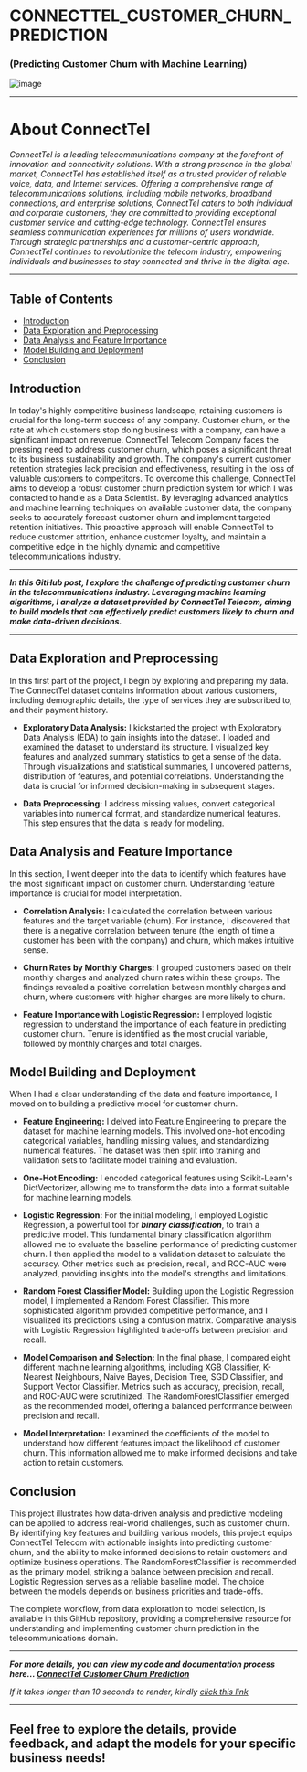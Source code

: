 # CONNECTTEL_CUSTOMER_CHURN_PREDICTION

### (Predicting Customer Churn with Machine Learning)

![image](https://github.com/ChidimmaIdika/CONNECTTEL_CUSTOMER_CHURN_PREDICTION/assets/137975543/4d064123-c7a3-452c-aa38-c4e9c05c02e6)

---
# About ConnectTel
*ConnectTel is a leading telecommunications company at the forefront of innovation and connectivity solutions. With a strong presence in the global market, ConnectTel has established itself as a trusted provider of reliable voice, data, and Internet services. Offering a comprehensive range of telecommunications solutions, including mobile networks, broadband connections, and enterprise solutions, ConnectTel caters to both individual and corporate customers, they are committed to providing exceptional customer service and cutting-edge technology. ConnectTel ensures seamless communication experiences for millions of users worldwide. Through strategic partnerships and a customer-centric approach, ConnectTel continues to revolutionize the telecom industry, empowering individuals and businesses to stay connected and thrive in the digital age.*

---



## Table of Contents

- [Introduction](#introduction)
- [Data Exploration and Preprocessing](#data-exploration-and-preprocessing)
- [Data Analysis and Feature Importance](#data-analysis-and-feature-importance)
- [Model Building and Deployment](#model-building-and-deployment)
- [Conclusion](#conclusion)


## Introduction
In today's highly competitive business landscape, retaining customers is crucial for the long-term success of any company. Customer churn, or the rate at which customers stop doing business with a company, can have a significant impact on revenue. ConnectTel Telecom Company faces the pressing need to address customer churn, which poses a significant threat to its business sustainability and growth. The company's current customer retention strategies lack precision and effectiveness, resulting in the loss of valuable customers to competitors. To overcome this challenge, ConnectTel aims to develop a robust customer churn prediction system for which I was contacted to handle as a Data Scientist. By leveraging advanced analytics and machine learning techniques on available customer data, the company seeks to accurately forecast customer churn and implement targeted retention initiatives. This proactive approach will enable ConnectTel to reduce customer attrition, enhance customer loyalty, and maintain a competitive edge in the highly dynamic and competitive telecommunications industry.

---
***In this GitHub post, I explore the challenge of predicting customer churn in the telecommunications industry. Leveraging machine learning algorithms, I analyze a dataset provided by ConnectTel Telecom, aiming to build models that can effectively predict customers likely to churn and make data-driven decisions.***

---

## Data Exploration and Preprocessing
In this first part of the project, I begin by exploring and preparing my data. The ConnectTel dataset contains information about various customers, including demographic details, the type of services they are subscribed to, and their payment history.

- **Exploratory Data Analysis:** I kickstarted the project with Exploratory Data Analysis (EDA) to gain insights into the dataset. I loaded and examined the dataset to understand its structure. I visualized key features and analyzed summary statistics to get a sense of the data. Through visualizations and statistical summaries, I uncovered patterns, distribution of features, and potential correlations. Understanding the data is crucial for informed decision-making in subsequent stages.

- **Data Preprocessing:** I address missing values, convert categorical variables into numerical format, and standardize numerical features. This step ensures that the data is ready for modeling.

## Data Analysis and Feature Importance
In this section, I went deeper into the data to identify which features have the most significant impact on customer churn. Understanding feature importance is crucial for model interpretation.

- **Correlation Analysis:** I calculated the correlation between various features and the target variable (churn). For instance, I discovered that there is a negative correlation between tenure (the length of time a customer has been with the company) and churn, which makes intuitive sense.

- **Churn Rates by Monthly Charges:** I grouped customers based on their monthly charges and analyzed churn rates within these groups. The findings revealed a positive correlation between monthly charges and churn, where customers with higher charges are more likely to churn.

- **Feature Importance with Logistic Regression:** I employed logistic regression to understand the importance of each feature in predicting customer churn. Tenure is identified as the most crucial variable, followed by monthly charges and total charges.

## Model Building and Deployment
When I had a clear understanding of the data and feature importance, I moved on to building a predictive model for customer churn.

- **Feature Engineering:**  I delved into Feature Engineering to prepare the dataset for machine learning models. This involved one-hot encoding categorical variables, handling missing values, and standardizing numerical features. The dataset was then split into training and validation sets to facilitate model training and evaluation.

- **One-Hot Encoding:** I encoded categorical features using Scikit-Learn's DictVectorizer, allowing me to transform the data into a format suitable for machine learning models.

- **Logistic Regression:** For the initial modeling, I employed Logistic Regression, a powerful tool for ***binary classification***, to train a predictive model. This fundamental binary classification algorithm allowed me to evaluate the baseline performance of predicting customer churn. I then applied the model to a validation dataset to calculate the accuracy. Other metrics such as precision, recall, and ROC-AUC were analyzed, providing insights into the model's strengths and limitations. 

- **Random Forest Classifier Model:** 
Building upon the Logistic Regression model, I implemented a Random Forest Classifier. This more sophisticated algorithm provided competitive performance, and I visualized its predictions using a confusion matrix. Comparative analysis with Logistic Regression highlighted trade-offs between precision and recall.

- **Model Comparison and Selection:**
In the final phase, I compared eight different machine learning algorithms, including XGB Classifier, K-Nearest Neighbours, Naive Bayes, Decision Tree, SGD Classifier, and Support Vector Classifier. Metrics such as accuracy, precision, recall, and ROC-AUC were scrutinized. The RandomForestClassifier emerged as the recommended model, offering a balanced performance between precision and recall.

- **Model Interpretation:** I examined the coefficients of the model to understand how different features impact the likelihood of customer churn. This information allowed me to make informed decisions and take action to retain customers.

## Conclusion
This project illustrates how data-driven analysis and predictive modeling can be applied to address real-world challenges, such as customer churn. By identifying key features and building various models, this project equips ConnectTel Telecom with actionable insights into predicting customer churn, and the ability to make informed decisions to retain customers and optimize business operations. The RandomForestClassifier is recommended as the primary model, striking a balance between precision and recall. Logistic Regression serves as a reliable baseline model. The choice between the models depends on business priorities and trade-offs.

The complete workflow, from data exploration to model selection, is available in this GitHub repository, providing a comprehensive resource for understanding and implementing customer churn prediction in the telecommunications domain.

---
 ***For more details, you can view my code and documentation process here... [ConnectTel Customer Churn Prediction](https://github.com/ChidimmaIdika/CONNECTTEL_CUSTOMER_CHURN_PREDICTION/blob/Chidimma/CONNECTTEL%20CUSTOMER%20CHURN%20PREDICTION.ipynb)***  

 *If it takes longer than 10 seconds to render, kindly [click this link](https://nbviewer.org/github/ChidimmaIdika/CONNECTTEL_CUSTOMER_CHURN_PREDICTION/blob/Chidimma/CONNECTTEL%20CUSTOMER%20CHURN%20PREDICTION.ipynb)*

---

Feel free to explore the details, provide feedback, and adapt the models for your specific business needs!
---
